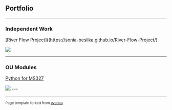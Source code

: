 ## Portfolio

---

### Independent Work 

[River Flow Project]((https://sonia-beslika.github.io/River-Flow-Project/)

<img src="images/dummy_thumbnail.jpg?raw=true"/>

---

### OU Modules

[Python for MS327](http://example.com/)

<img src="images/dummy_thumbnail.jpg?raw=true"/>
---




---
<p style="font-size:11px">Page template forked from <a href="https://github.com/evanca/quick-portfolio">evanca</a></p>
<!-- Remove above link if you don't want to attibute -->
